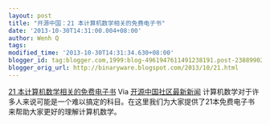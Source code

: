 ```yaml
---
layout: post
title: "开源中国：21 本计算机数学相关的免费电子书"
date: '2013-10-30T14:31:00.004+08:00'
author: Wenh Q
tags:
modified_time: '2013-10-30T14:31:34.630+08:00'
blogger_id: tag:blogger.com,1999:blog-4961947611491238191.post-2388990296379259660
blogger_orig_url: http://binaryware.blogspot.com/2013/10/21.html
---
```

[21
本计算机数学相关的免费电子书](http://www.oschina.net/translate/21-free-books-on-computer-mathematics)
Via [开源中国社区最新新闻](http://www.oschina.net/?from=rss)
计算机数学对于许多人来说可能是一个难以搞定的科目。在这里我们为大家提供了21本免费电子书来帮助大家更好的理解计算机数学。
